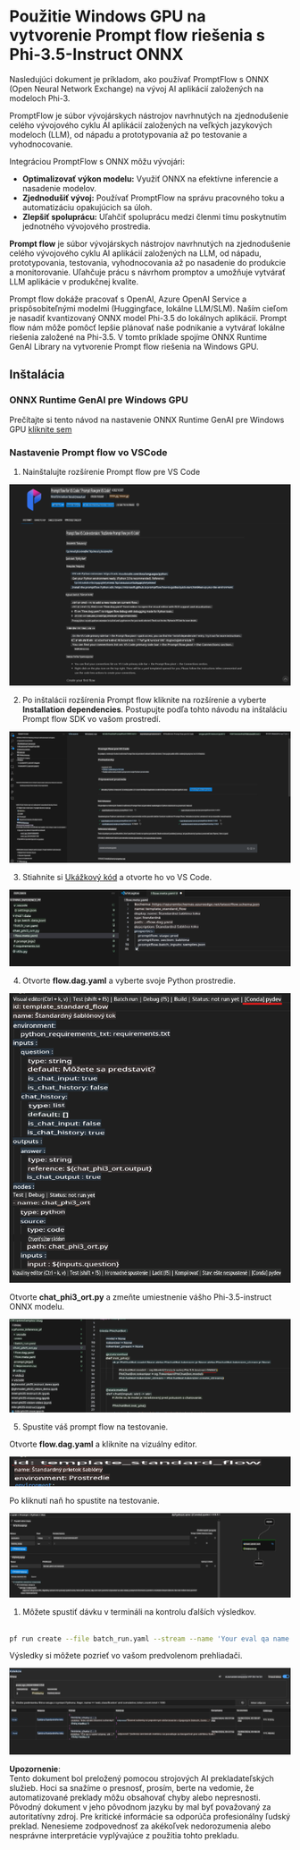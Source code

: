 # Použitie Windows GPU na vytvorenie Prompt flow riešenia s Phi-3.5-Instruct ONNX

Nasledujúci dokument je príkladom, ako používať PromptFlow s ONNX (Open Neural Network Exchange) na vývoj AI aplikácií založených na modeloch Phi-3.

PromptFlow je súbor vývojárskych nástrojov navrhnutých na zjednodušenie celého vývojového cyklu AI aplikácií založených na veľkých jazykových modeloch (LLM), od nápadu a prototypovania až po testovanie a vyhodnocovanie.

Integráciou PromptFlow s ONNX môžu vývojári:

- **Optimalizovať výkon modelu:** Využiť ONNX na efektívne inferencie a nasadenie modelov.
- **Zjednodušiť vývoj:** Používať PromptFlow na správu pracovného toku a automatizáciu opakujúcich sa úloh.
- **Zlepšiť spoluprácu:** Uľahčiť spoluprácu medzi členmi tímu poskytnutím jednotného vývojového prostredia.

**Prompt flow** je súbor vývojárskych nástrojov navrhnutých na zjednodušenie celého vývojového cyklu AI aplikácií založených na LLM, od nápadu, prototypovania, testovania, vyhodnocovania až po nasadenie do produkcie a monitorovanie. Uľahčuje prácu s návrhom promptov a umožňuje vytvárať LLM aplikácie v produkčnej kvalite.

Prompt flow dokáže pracovať s OpenAI, Azure OpenAI Service a prispôsobiteľnými modelmi (Huggingface, lokálne LLM/SLM). Naším cieľom je nasadiť kvantizovaný ONNX model Phi-3.5 do lokálnych aplikácií. Prompt flow nám môže pomôcť lepšie plánovať naše podnikanie a vytvárať lokálne riešenia založené na Phi-3.5. V tomto príklade spojíme ONNX Runtime GenAI Library na vytvorenie Prompt flow riešenia na Windows GPU.

## **Inštalácia**

### **ONNX Runtime GenAI pre Windows GPU**

Prečítajte si tento návod na nastavenie ONNX Runtime GenAI pre Windows GPU [kliknite sem](./ORTWindowGPUGuideline.md)

### **Nastavenie Prompt flow vo VSCode**

1. Nainštalujte rozšírenie Prompt flow pre VS Code

![pfvscode](../../../../../../translated_images/pfvscode.79f42ae5dd93ed35c19d6d978ae75831fef40e0b8440ee48b893b5a0597d2260.sk.png)

2. Po inštalácii rozšírenia Prompt flow kliknite na rozšírenie a vyberte **Installation dependencies**. Postupujte podľa tohto návodu na inštaláciu Prompt flow SDK vo vašom prostredí.

![pfsetup](../../../../../../translated_images/pfsetup.0c82d99c7760aac29833b37faf4329e67e22279b1c5f37a73724dfa9ebaa32ee.sk.png)

3. Stiahnite si [Ukážkový kód](../../../../../../code/09.UpdateSamples/Aug/pf/onnx_inference_pf) a otvorte ho vo VS Code.

![pfsample](../../../../../../translated_images/pfsample.7bf40b133a558d86356dd6bc0e480bad2659d9c5364823dae9b3e6784e6f2d25.sk.png)

4. Otvorte **flow.dag.yaml** a vyberte svoje Python prostredie.

![pfdag](../../../../../../translated_images/pfdag.c5eb356fa3a96178cd594de9a5da921c4bbe646a9946f32aa20d344ccbeb51a0.sk.png)

   Otvorte **chat_phi3_ort.py** a zmeňte umiestnenie vášho Phi-3.5-instruct ONNX modelu.

![pfphi](../../../../../../translated_images/pfphi.fff4b0afea47c92c8481174dbf3092823906fca5b717fc642f78947c3e5bbb39.sk.png)

5. Spustite váš prompt flow na testovanie.

Otvorte **flow.dag.yaml** a kliknite na vizuálny editor.

![pfv](../../../../../../translated_images/pfv.7af6ecd65784a98558b344ba69b5ba6233876823fb435f163e916a632394fc1e.sk.png)

Po kliknutí naň ho spustite na testovanie.

![pfflow](../../../../../../translated_images/pfflow.9697e0fda67794bb0cf4b78d52e6f5a42002eec935bc2519933064afbbdd34f0.sk.png)

1. Môžete spustiť dávku v termináli na kontrolu ďalších výsledkov.

```bash

pf run create --file batch_run.yaml --stream --name 'Your eval qa name'    

```

Výsledky si môžete pozrieť vo vašom predvolenom prehliadači.

![pfresult](../../../../../../translated_images/pfresult.972eb57dd5bec646e1aa01148991ba8959897efea396e42cf9d7df259444878d.sk.png)

**Upozornenie**:  
Tento dokument bol preložený pomocou strojových AI prekladateľských služieb. Hoci sa snažíme o presnosť, prosím, berte na vedomie, že automatizované preklady môžu obsahovať chyby alebo nepresnosti. Pôvodný dokument v jeho pôvodnom jazyku by mal byť považovaný za autoritatívny zdroj. Pre kritické informácie sa odporúča profesionálny ľudský preklad. Nenesieme zodpovednosť za akékoľvek nedorozumenia alebo nesprávne interpretácie vyplývajúce z použitia tohto prekladu.